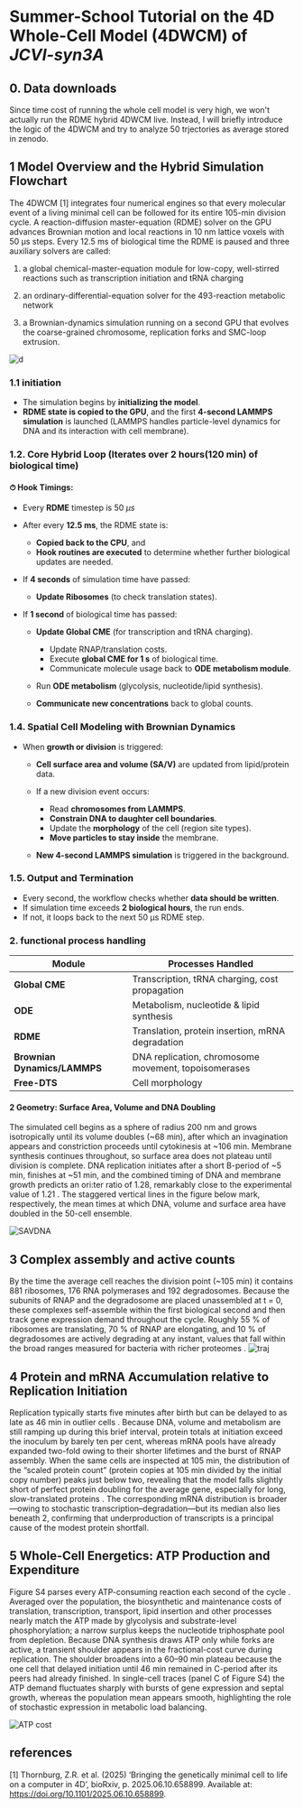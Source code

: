# Summer-School Tutorial on the 4D Whole-Cell Model (4DWCM) of *JCVI-syn3A*

## 0. Data downloads

Since time cost of running the whole cell model is very high, we won't actually run the RDME hybrid 4DWCM live. Instead, I will briefly introduce the logic of the 4DWCM and try to analyze 50 trjectories as average stored in zenodo. 
 
## 1  Model Overview and the Hybrid Simulation Flowchart

The 4DWCM [1] integrates four numerical engines so that every molecular event of a living minimal cell can be followed for its entire 105-min division cycle. A reaction-diffusion master-equation (RDME) solver on the GPU advances Brownian motion and local reactions in 10 nm lattice voxels with 50 µs steps. Every 12.5 ms of biological time the RDME is paused and three auxiliary solvers are called: 
1. a global chemical-master-equation module for low-copy, well-stirred reactions such as transcription initiation and tRNA charging 

2. an ordinary-differential-equation solver for the 493-reaction metabolic network

3. a Brownian-dynamics simulation running on a second GPU that evolves the coarse-grained chromosome, replication forks and SMC-loop extrusion. 


![d](./figures/4DWCM_flowchart_v1.3.png)


### 1.1 initiation

* The simulation begins by **initializing the model**.
* **RDME state is copied to the GPU**, and the first **4-second LAMMPS simulation** is launched (LAMMPS handles particle-level dynamics for DNA and its interaction with cell membrane).


### 1.2. Core Hybrid Loop (Iterates over 2 hours(120 min) of biological time)

#### ⏱ Hook Timings:

* Every **RDME** timestep is 50 $\mu s$
* After every **12.5 ms**, the RDME state is:

  * **Copied back to the CPU**, and
  * **Hook routines are executed** to determine whether further biological updates are needed.

* If **4 seconds** of simulation time have passed:

  * **Update Ribosomes** (to check translation states).
* If **1 second** of biological time has passed:

  * **Update Global CME** (for transcription and tRNA charging).

    * Update RNAP/translation costs.
    * Execute **global CME for 1 s** of biological time.
    * Communicate molecule usage back to **ODE metabolism module**.
  * Run **ODE metabolism** (glycolysis, nucleotide/lipid synthesis).
  * **Communicate new concentrations** back to global counts.


### 1.4. Spatial Cell Modeling with Brownian Dynamics

* When **growth or division** is triggered:

  * **Cell surface area and volume (SA/V)** are updated from lipid/protein data.
  * If a new division event occurs:

    * Read **chromosomes from LAMMPS**.
    * **Constrain DNA to daughter cell boundaries**.
    * Update the **morphology** of the cell (region site types).
    * **Move particles to stay inside** the membrane.
  * **New 4-second LAMMPS simulation** is triggered in the background.



### 1.5. Output and Termination

* Every second, the workflow checks whether **data should be written**.
* If simulation time exceeds **2 biological hours**, the run ends.
* If not, it loops back to the next 50 µs RDME step.


### 2. functional process handling 

| Module                | Processes Handled                                     |
| --------------------- | ----------------------------------------------------- |
| **Global CME**        | Transcription, tRNA charging, cost propagation        |
| **ODE**               | Metabolism, nucleotide & lipid synthesis              |
| **RDME**              | Translation, protein insertion, mRNA degradation      |
| **Brownian Dynamics/LAMMPS** | DNA replication, chromosome movement, topoisomerases  |
| **Free-DTS**            | Cell morphology |



#### 2  Geometry: Surface Area, Volume and DNA Doubling

The simulated cell begins as a sphere of radius 200 nm and grows isotropically until its volume doubles (\~68 min), after which an invagination appears and constriction proceeds until cytokinesis at \~106 min. Membrane synthesis continues throughout, so surface area does not plateau until division is complete. DNA replication initiates after a short B-period of \~5 min, finishes at \~51 min, and the combined timing of DNA and membrane growth predicts an ori\:ter ratio of 1.28, remarkably close to the experimental value of 1.21 . The staggered vertical lines in the figure below mark, respectively, the mean times at which DNA, volume and surface area have doubled in the 50-cell ensemble.

![SAVDNA](./figures/DNA_V_SA.png)

## 3  Complex assembly and active counts

By the time the average cell reaches the division point (\~105 min) it contains 881 ribosomes, 176 RNA polymerases and 192 degradosomes. Because the subunits of RNAP and the degradosome are placed unassembled at t = 0, these complexes self-assemble within the first biological second and then track gene expression demand throughout the cycle. Roughly 55 % of ribosomes are translating, 70 % of RNAP are elongating, and 10 % of degradosomes are actively degrading at any instant, values that fall within the broad ranges measured for bacteria with richer proteomes .
![traj](./figures/GIP_statistics_first5.png)
## 4  Protein and mRNA Accumulation relative to Replication Initiation

Replication typically starts five minutes after birth but can be delayed to as late as 46 min in outlier cells . Because DNA, volume and metabolism are still ramping up during this brief interval, protein totals at initiation exceed the inoculum by barely ten per cent, whereas mRNA pools have already expanded two-fold owing to their shorter lifetimes and the burst of RNAP assembly. When the same cells are inspected at 105 min, the distribution of the “scaled protein count” (protein copies at 105 min divided by the initial copy number) peaks just below two, revealing that the model falls slightly short of perfect protein doubling for the average gene, especially for long, slow-translated proteins . The corresponding mRNA distribution is broader—owing to stochastic transcription–degradation—but its median also lies beneath 2, confirming that underproduction of transcripts is a principal cause of the modest protein shortfall.

## 5  Whole-Cell Energetics: ATP Production and Expenditure

Figure S4 parses every ATP-consuming reaction each second of the cycle . Averaged over the population, the biosynthetic and maintenance costs of translation, transcription, transport, lipid insertion and other processes nearly match the ATP made by glycolysis and substrate-level phosphorylation; a narrow surplus keeps the nucleotide triphosphate pool from depletion. Because DNA synthesis draws ATP only while forks are active, a transient shoulder appears in the fractional-cost curve during replication. The shoulder broadens into a 60–90 min plateau because the one cell that delayed initiation until 46 min remained in C-period after its peers had already finished. In single-cell traces (panel C of Figure S4) the ATP demand fluctuates sharply with bursts of gene expression and septal growth, whereas the population mean appears smooth, highlighting the role of stochastic expression in metabolic load balancing.

![ATP cost](./figures/atp_costs.png)

## references
[1] Thornburg, Z.R. et al. (2025) ‘Bringing the genetically minimal cell to life on a computer in 4D’, bioRxiv, p. 2025.06.10.658899. Available at: https://doi.org/10.1101/2025.06.10.658899.
